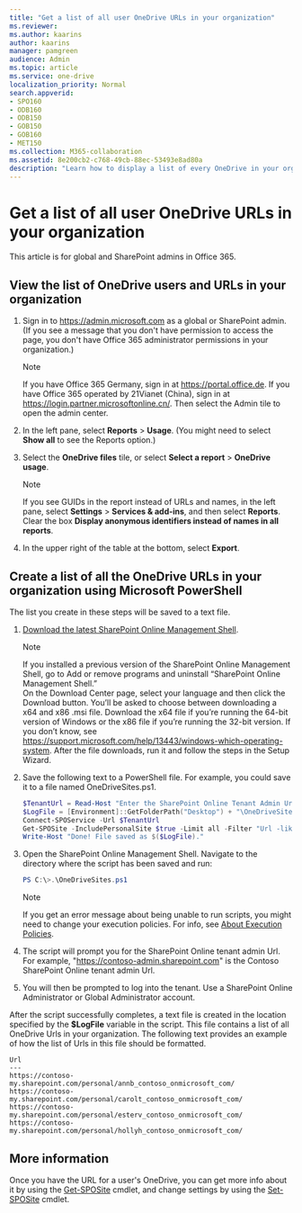 ```yaml
---
title: "Get a list of all user OneDrive URLs in your organization"
ms.reviewer: 
ms.author: kaarins
author: kaarins
manager: pamgreen
audience: Admin
ms.topic: article
ms.service: one-drive
localization_priority: Normal
search.appverid:
- SPO160
- ODB160
- ODB150
- GOB150
- GOB160
- MET150
ms.collection: M365-collaboration
ms.assetid: 8e200cb2-c768-49cb-88ec-53493e8ad80a
description: "Learn how to display a list of every OneDrive in your organization."
---
```


# Get a list of all user OneDrive URLs in your organization

This article is for global and SharePoint admins in Office 365.
  
## View the list of OneDrive users and URLs in your organization

1. Sign in to https://admin.microsoft.com as a global or SharePoint admin. (If you see a message that you don't have permission to access the page, you don't have Office 365 administrator permissions in your organization.)
    
    > [!NOTE]
    > If you have Office 365 Germany, sign in at https://portal.office.de. If you have Office 365 operated by 21Vianet (China), sign in at https://login.partner.microsoftonline.cn/. Then select the Admin tile to open the admin center.  
    
2. In the left pane, select **Reports** \> **Usage**. (You might need to select **Show all** to see the Reports option.) 
    
3. Select the **OneDrive files** tile, or select **Select a report** \> **OneDrive usage**.

    > [!NOTE]
    > If you see GUIDs in the report instead of URLs and names, in the left pane, select **Settings** > **Services & add-ins**, and then select **Reports**. Clear the box **Display anonymous identifiers instead of names in all reports**.
    
4. In the upper right of the table at the bottom, select **Export**.
    
## Create a list of all the OneDrive URLs in your organization using Microsoft PowerShell
<a name="BKMK_Step2"> </a>

The list you create in these steps will be saved to a text file.
  
1. [Download the latest SharePoint Online Management Shell](https://go.microsoft.com/fwlink/p/?LinkId=255251).

    > [!NOTE]
    > If you installed a previous version of the SharePoint Online Management Shell, go to Add or remove programs and uninstall “SharePoint Online Management Shell.” <br> On the Download Center page, select your language and then click the Download button. You’ll be asked to choose between downloading a x64 and x86 .msi file. Download the x64 file if you’re running the 64-bit version of Windows or the x86 file if you’re running the 32-bit version. If you don’t know, see https://support.microsoft.com/help/13443/windows-which-operating-system. After the file downloads, run it and follow the steps in the Setup Wizard.
      
2. Save the following text to a PowerShell file. For example, you could save it to a file named OneDriveSites.ps1.
    
     ```PowerShell
    $TenantUrl = Read-Host "Enter the SharePoint Online Tenant Admin Url"
	$LogFile = [Environment]::GetFolderPath("Desktop") + "\OneDriveSites.log"
	Connect-SPOService -Url $TenantUrl
	Get-SPOSite -IncludePersonalSite $true -Limit all -Filter "Url -like '-my.sharepoint.com/personal/" |select Url | Out-File $LogFile -Force
	Write-Host "Done! File saved as $($LogFile)."
     ```

3. Open the SharePoint Online Management Shell. Navigate to the directory where the script has been saved and run:

    ```PowerShell
    PS C:\>.\OneDriveSites.ps1
    ```

   > [!NOTE]
   > If you get an error message about being unable to run scripts, you might need to change your execution policies. For info, see [About Execution Policies](https://go.microsoft.com/fwlink/?linkid=869255). 
	
4. The script will prompt you for the SharePoint Online tenant admin Url. For example, "https://contoso-admin.sharepoint.com" is the Contoso SharePoint Online tenant admin Url.

5. You will then be prompted to log into the tenant. Use a SharePoint Online Administrator or Global Administrator account.

After the script successfully completes, a text file is created in the location specified by the **$LogFile** variable in the script. This file contains a list of all OneDrive Urls in your organization. The following text provides an example of how the list of Urls in this file should be formatted. 
  
```
Url                                                                
---                                                                
https://contoso-my.sharepoint.com/personal/annb_contoso_onmicrosoft_com/
https://contoso-my.sharepoint.com/personal/carolt_contoso_onmicrosoft_com/
https://contoso-my.sharepoint.com/personal/esterv_contoso_onmicrosoft_com/  
https://contoso-my.sharepoint.com/personal/hollyh_contoso_onmicrosoft_com/
```

## More information
<a name="BKMK_MoreInfo"> </a>

Once you have the URL for a user's OneDrive, you can get more info about it by using the [Get-SPOSite](https://go.microsoft.com/fwlink/?linkid=872326) cmdlet, and change settings by using the [Set-SPOSite](https://go.microsoft.com/fwlink/?linkid=872325) cmdlet.
